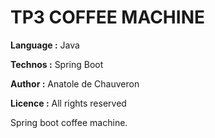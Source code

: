 # TP3 COFFEE MACHINE

**Language :** Java

**Technos :** Spring Boot

**Author :** Anatole  de Chauveron

**Licence :** All rights reserved

Spring boot coffee machine.